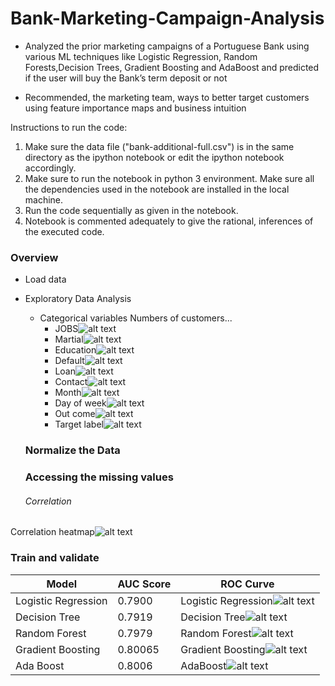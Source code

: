 # Bank-Marketing-Campaign-Analysis

- Analyzed the prior marketing campaigns of a Portuguese Bank using various ML techniques like Logistic Regression, Random Forests,Decision Trees, Gradient Boosting and AdaBoost and predicted if the user will buy the Bank’s term deposit or not

- Recommended, the marketing team, ways to better target customers using feature importance maps and business intuition


Instructions to run the code:
1. Make sure the data file ("bank-additional-full.csv") is in the same directory as the ipython notebook or
edit the ipython notebook accordingly.
2. Make sure to run the notebook in python 3 environment.
Make sure all the dependencies used in the notebook are installed in the local machine.
3. Run the code sequentially as given in the notebook.
4. Notebook is commented adequately to give the rational, inferences of the executed code.

### Overview
* Load data
* Exploratory Data Analysis
  * Categorical variables
      Numbers of customers...
      * JOBS![alt text](https://github.com/vamshigunji183/Data-Science-portfolio/blob/master/Bank-Marketing-Campaign-Analysis/img/job.JPG "Jobs")
      * Martial![alt text](https://github.com/vamshigunji183/Data-Science-portfolio/blob/master/Bank-Marketing-Campaign-Analysis/img/marital.JPG "Martial")
      * Education![alt text](https://github.com/vamshigunji183/Data-Science-portfolio/blob/master/Bank-Marketing-Campaign-Analysis/img/education.JPG "Education")
      * Default![alt text](https://github.com/vamshigunji183/Data-Science-portfolio/blob/master/Bank-Marketing-Campaign-Analysis/img/default.JPG "Default")
      * Loan![alt text](https://github.com/vamshigunji183/Data-Science-portfolio/blob/master/Bank-Marketing-Campaign-Analysis/img/loan.JPG "Loan")
      * Contact![alt text](https://github.com/vamshigunji183/Data-Science-portfolio/blob/master/Bank-Marketing-Campaign-Analysis/img/contact.JPG "Contact")
      * Month![alt text](https://github.com/vamshigunji183/Data-Science-portfolio/blob/master/Bank-Marketing-Campaign-Analysis/img/month.JPG "Month")
      * Day of week![alt text](https://github.com/vamshigunji183/Data-Science-portfolio/blob/master/Bank-Marketing-Campaign-Analysis/img/day.JPG "Day of week")
      * Out come![alt text](https://github.com/vamshigunji183/Data-Science-portfolio/blob/master/Bank-Marketing-Campaign-Analysis/img/outcome.JPG "Out Come")
      * Target label![alt text](https://github.com/vamshigunji183/Data-Science-portfolio/blob/master/Bank-Marketing-Campaign-Analysis/img/Y.JPG "Target label")

  ### Normalize the Data
  ### Accessing the missing values
  ###### Correlation
Correlation heatmap![alt text](https://github.com/vamshigunji183/Data-Science-portfolio/blob/master/Bank-Marketing-Campaign-Analysis/img/correlation-heatmap.JPG "Correlation heatmap")


### Train and validate

|Model| AUC Score| ROC Curve|
|------------|------------|----------|
|Logistic Regression|0.7900|Logistic Regression![alt text](https://github.com/vamshigunji183/Data-Science-portfolio/blob/master/Bank-Marketing-Campaign-Analysis/img/ROC-LR.JPG "Correlation heatmap")|
|Decision Tree |0.7919|Decision Tree![alt text](https://github.com/vamshigunji183/Data-Science-portfolio/blob/master/Bank-Marketing-Campaign-Analysis/img/ROC-DT.JPG "Decision Tree")|
|Random Forest|0.7979|Random Forest![alt text](https://github.com/vamshigunji183/Data-Science-portfolio/blob/master/Bank-Marketing-Campaign-Analysis/img/ROC-RF.JPG "Random Forest")|
|Gradient Boosting|0.80065|Gradient Boosting![alt text](https://github.com/vamshigunji183/Data-Science-portfolio/blob/master/Bank-Marketing-Campaign-Analysis/img/ROC-GB.JPG "Random Forest")|
|Ada Boost|0.8006|AdaBoost![alt text](https://github.com/vamshigunji183/Data-Science-portfolio/blob/master/Bank-Marketing-Campaign-Analysis/img/ROC-Ada.JPG "AdaBoost")|
